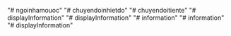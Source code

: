 "# ngoinhamouoc" 
"# chuyendoinhietdo" 
"# chuyendoitiente" 
"# displayInformation" 
"# displayInformation" 
"# information" 
"# information" 
"# displayInformation" 
